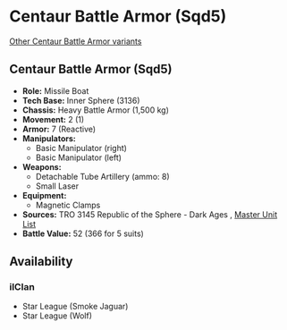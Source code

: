 # Centaur Battle Armor (Sqd5) 

[Other Centaur Battle Armor variants](../centaur_battle_armor.md) 

## Centaur Battle Armor (Sqd5) 

- **Role:** Missile Boat 
- **Tech Base:** Inner Sphere (3136) 
- **Chassis:** Heavy Battle Armor (1,500 kg) 
- **Movement:** 2 (1) 
- **Armor:** 7 (Reactive) 
- **Manipulators:** 
  - Basic Manipulator (right) 
  - Basic Manipulator (left) 
- **Weapons:** 
  - Detachable Tube Artillery (ammo: 8) 
  - Small Laser 
- **Equipment:** 
  - Magnetic Clamps 
- **Sources:** TRO 3145 Republic of the Sphere - Dark Ages , [Master Unit List](http://masterunitlist.info/Unit/Details/8781) 
- **Battle Value:** 52 (366 for 5 suits) 

## Availability 

### ilClan 

- Star League (Smoke Jaguar) 
- Star League (Wolf) 

